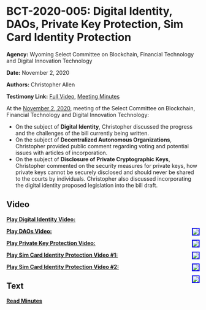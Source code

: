 # BCT-2020-005: Digital Identity, DAOs, Private Key Protection, Sim Card Identity Protection

**Agency:** Wyoming Select Committee on Blockchain, Financial Technology and Digital Innovation Technology

**Date:** November 2, 2020

**Authors:** Christopher Allen

**Testimony Link:** [Full Video](https://www.youtube.com/watch?v=b91getiQVc4), [Meeting Minutes](https://wyoleg.gov/InterimCommittee/2020/S19-20201102MeetingMinutes.pdf)

At the [November 2, 2020](https://wyoleg.gov/InterimCommittee/2020/S19-20201102MeetingMinutes.pdf), meeting of the Select Committee on Blockchain, Financial Technology and Digital Innovation Technology:
* On the subject of **Digital Identity**, Christopher discussed the progress and the challenges of the bill currently being written. 
* On the subject of **Decentralized Autonomous Organizations**, Christopher provided public comment regarding voting and potential issues with articles of incorporation. 
* On the subject of **Disclosure of Private Cryptographic Keys**, Christopher commented on the security measures for private keys, how private keys cannot be securely disclosed and should never be shared to the courts by individuals. Christopher also discussed incorporating the digital identity proposed legislation into the bill draft. 

## Video

<a href="https://www.youtube.com/watch?v=b91getiQVc4&t=10470s"><b>Play Digital Identity Video:</b></a>

<a href="https://www.youtube.com/watch?v=b91getiQVc4&t=10470s"><img src="https://img.youtube.com/vi/b91getiQVc4/hqdefault.jpg" style="float: right; border: 2px solid blue"></a>

<a href="https://www.youtube.com/watch?v=b91getiQVc4&t=14175s"><b>Play DAOs Video:</b></a>

<a href="https://www.youtube.com/watch?v=b91getiQVc4&t=14175s"><img src="https://img.youtube.com/vi/b91getiQVc4/hqdefault.jpg" style="float: right; border: 2px solid blue"></a>

<a href="https://www.youtube.com/watch?v=b91getiQVc4&t=3165s"><b>Play Private Key Protection Video:</b></a>

<a href="https://www.youtube.com/watch?v=b91getiQVc4&t=3165s"><img src="https://img.youtube.com/vi/b91getiQVc4/hqdefault.jpg" style="float: right; border: 2px solid blue"></a>

<a href="https://www.youtube.com/watch?v=b91getiQVc4&t=0s"><b>Play Sim Card Identity Protection Video #1:</b></a>

<a href="https://www.youtube.com/watch?v=b91getiQVc4&t=0s"><img src="https://img.youtube.com/vi/b91getiQVc4/hqdefault.jpg" style="float: right; border: 2px solid blue"></a>

<a href="https://www.youtube.com/watch?v=b91getiQVc4&t=9890s"><b>Play Sim Card Identity Protection Video #2:</b></a>

<a href="https://www.youtube.com/watch?v=b91getiQVc4&t=9890s"><img src="https://img.youtube.com/vi/b91getiQVc4/hqdefault.jpg" style="float: right; border: 2px solid blue"></a>

## Text

<a href="https://wyoleg.gov/InterimCommittee/2020/S19-20201102MeetingMinutes.pdf"><b>Read Minutes</b></a>
